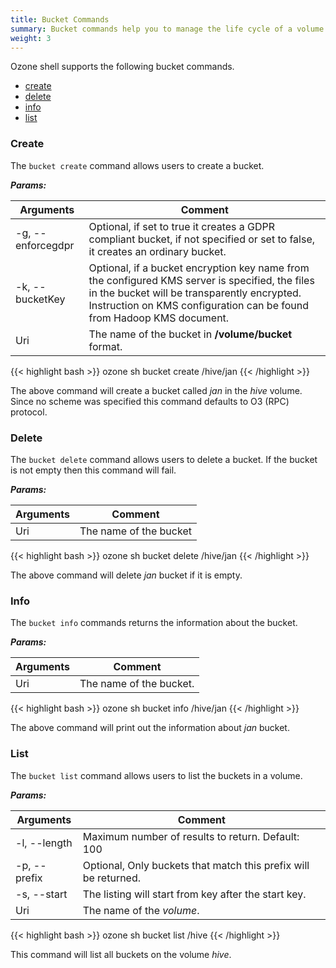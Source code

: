 ```yaml
---
title: Bucket Commands
summary: Bucket commands help you to manage the life cycle of a volume.
weight: 3
---
```

<!---
  Licensed to the Apache Software Foundation (ASF) under one or more
  contributor license agreements.  See the NOTICE file distributed with
  this work for additional information regarding copyright ownership.
  The ASF licenses this file to You under the Apache License, Version 2.0
  (the "License"); you may not use this file except in compliance with
  the License.  You may obtain a copy of the License at

      http://www.apache.org/licenses/LICENSE-2.0

  Unless required by applicable law or agreed to in writing, software
  distributed under the License is distributed on an "AS IS" BASIS,
  WITHOUT WARRANTIES OR CONDITIONS OF ANY KIND, either express or implied.
  See the License for the specific language governing permissions and
  limitations under the License.
-->

Ozone shell supports the following bucket commands.

  * [create](#create)
  * [delete](#delete)
  * [info](#info)
  * [list](#list)

### Create

The `bucket create` command allows users to create a bucket.

***Params:***

| Arguments                      |  Comment                                |
|--------------------------------|-----------------------------------------|
| -g, \-\-enforcegdpr            | Optional, if set to true it creates a GDPR compliant bucket, if not specified or set to false, it creates an ordinary bucket.
| -k, \-\-bucketKey              | Optional, if a bucket encryption key name from the configured KMS server is specified, the files in the bucket will be transparently encrypted. Instruction on KMS configuration can be found from Hadoop KMS document. 
|  Uri                           | The name of the bucket in **/volume/bucket** format.


{{< highlight bash >}}
ozone sh bucket create /hive/jan
{{< /highlight >}}

The above command will create a bucket called _jan_ in the _hive_ volume.
Since no scheme was specified this command defaults to O3 (RPC) protocol.

### Delete

The `bucket delete` command allows users to delete a bucket. If the
bucket is not empty then this command will fail.

***Params:***

| Arguments                      |  Comment                                |
|--------------------------------|-----------------------------------------|
|  Uri                           | The name of the bucket

{{< highlight bash >}}
ozone sh bucket delete /hive/jan
{{< /highlight >}}

The above command will delete _jan_ bucket if it is empty.

### Info

The `bucket info` commands returns the information about the bucket.

***Params:***

| Arguments                      |  Comment                                |
|--------------------------------|-----------------------------------------|
|  Uri                           | The name of the bucket.

{{< highlight bash >}}
ozone sh bucket info /hive/jan
{{< /highlight >}}

The above command will print out the information about _jan_ bucket.

### List

The `bucket list` command allows users to list the buckets in a volume.

***Params:***

| Arguments                      |  Comment                                |
|--------------------------------|-----------------------------------------|
| -l, \-\-length                   | Maximum number of results to return. Default: 100
| -p, \-\-prefix                   | Optional, Only buckets that match this prefix will be returned.
| -s, \-\-start                    | The listing will start from key after the start key.
|  Uri                           | The name of the _volume_.

{{< highlight bash >}}
ozone sh bucket list /hive
{{< /highlight >}}

This command will list all buckets on the volume _hive_.
